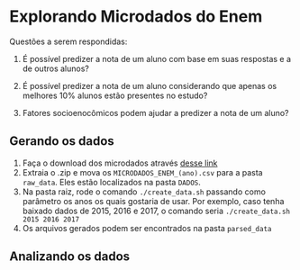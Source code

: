 # Explorando Microdados do Enem

Questões a serem respondidas:

1) É possível predizer a nota de um aluno com base em suas respostas e a de outros alunos?

2) É possível predizer a nota de um aluno considerando que apenas os melhores 10% alunos estão presentes no estudo?

3) Fatores socioenocômicos podem ajudar a predizer a nota de um aluno?

## Gerando os dados

1) Faça o download dos microdados através [desse link](http://inep.gov.br/microdados)
2) Extraia o .zip e mova os `MICRODADOS_ENEM_(ano).csv` para a pasta `raw_data`. Eles estão localizados na pasta `DADOS`.
4) Na pasta raiz, rode o comando `./create_data.sh` passando como parâmetro os anos os quais gostaria de usar. Por exemplo, caso tenha baixado dados de 2015, 2016 e 2017, o comando seria `./create_data.sh 2015 2016 2017`
5) Os arquivos gerados podem ser encontrados na pasta `parsed_data`

## Analizando os dados



